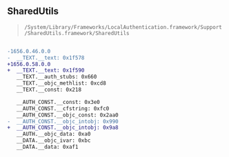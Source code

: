 ## SharedUtils

> `/System/Library/Frameworks/LocalAuthentication.framework/Support/SharedUtils.framework/SharedUtils`

```diff

-1656.0.46.0.0
-  __TEXT.__text: 0x1f578
+1656.0.58.0.0
+  __TEXT.__text: 0x1f590
   __TEXT.__auth_stubs: 0x660
   __TEXT.__objc_methlist: 0xcd8
   __TEXT.__const: 0x218

   __AUTH_CONST.__const: 0x3e0
   __AUTH_CONST.__cfstring: 0xfc0
   __AUTH_CONST.__objc_const: 0x2aa0
-  __AUTH_CONST.__objc_intobj: 0x990
+  __AUTH_CONST.__objc_intobj: 0x9a8
   __AUTH.__objc_data: 0xa0
   __DATA.__objc_ivar: 0xbc
   __DATA.__data: 0xaf1

```
